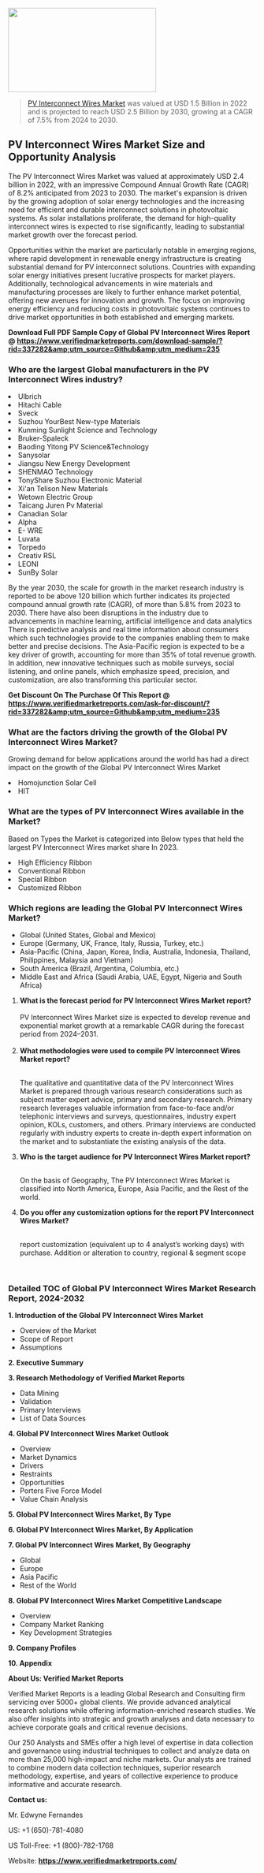 <img src="https://ffe5etoiles.com/wp-content/uploads/2024/12/MST1-300x171.png" alt="" width="300" height="171" class="alignnone size-medium wp-image-20088" /><blockquote><p><p><a href="https://www.verifiedmarketreports.com/download-sample/?rid=337282&utm_source=Github&utm_medium=235" target="_blank">PV Interconnect Wires Market</a> was valued at USD 1.5 Billion in 2022 and is projected to reach USD 2.5 Billion by 2030, growing at a CAGR of 7.5% from 2024 to 2030.</p></blockquote><p><h2>PV Interconnect Wires Market Size and Opportunity Analysis</h2><p>The PV Interconnect Wires Market was valued at approximately USD 2.4 billion in 2022, with an impressive Compound Annual Growth Rate (CAGR) of 8.2% anticipated from 2023 to 2030. The market's expansion is driven by the growing adoption of solar energy technologies and the increasing need for efficient and durable interconnect solutions in photovoltaic systems. As solar installations proliferate, the demand for high-quality interconnect wires is expected to rise significantly, leading to substantial market growth over the forecast period.</p><p>Opportunities within the market are particularly notable in emerging regions, where rapid development in renewable energy infrastructure is creating substantial demand for PV interconnect solutions. Countries with expanding solar energy initiatives present lucrative prospects for market players. Additionally, technological advancements in wire materials and manufacturing processes are likely to further enhance market potential, offering new avenues for innovation and growth. The focus on improving energy efficiency and reducing costs in photovoltaic systems continues to drive market opportunities in both established and emerging markets.</p></p><p class=""><strong>Download Full PDF Sample Copy of Global PV Interconnect Wires Report @ <a href="https://www.verifiedmarketreports.com/download-sample/?rid=337282&amp;utm_source=Github&amp;utm_medium=235" target="_blank">https://www.verifiedmarketreports.com/download-sample/?rid=337282&amp;utm_source=Github&amp;utm_medium=235</a></strong></p><h3 id="" class="">Who are the largest Global manufacturers in the PV Interconnect Wires industry?</h3><p><li>Ulbrich</li><li> Hitachi Cable</li><li> Sveck</li><li> Suzhou YourBest New-type Materials</li><li> Kunming Sunlight Science and Technology</li><li> Bruker-Spaleck</li><li> Baoding Yitong PV Science&Technology</li><li> Sanysolar</li><li> Jiangsu New Energy Development</li><li> SHENMAO Technology</li><li> TonyShare Suzhou Electronic Material</li><li> Xi'an Telison New Materials</li><li> Wetown Electric Group</li><li> Taicang Juren Pv Material</li><li> Canadian Solar</li><li> Alpha</li><li> E- WRE</li><li> Luvata</li><li> Torpedo</li><li> Creativ RSL</li><li> LEONI</li><li> SunBy Solar</li></p><div class=""><div class="" dir="" data-message-author-role="" data-message-id="" data-message-model-slug=""><div class=""><div class=""><div class=""><div class="" dir="" data-message-author-role="" data-message-id="" data-message-model-slug=""><div class=""><div class=""><p>By the year 2030, the scale for growth in the market research industry is reported to be above 120 billion which further indicates its projected compound annual growth rate (CAGR), of more than 5.8% from 2023 to 2030. There have also been disruptions in the industry due to advancements in machine learning, artificial intelligence and data analytics There is predictive analysis and real time information about consumers which such technologies provide to the companies enabling them to make better and precise decisions. The Asia-Pacific region is expected to be a key driver of growth, accounting for more than 35% of total revenue growth. In addition, new innovative techniques such as mobile surveys, social listening, and online panels, which emphasize speed, precision, and customization, are also transforming this particular sector.</p><p><strong>Get Discount On The Purchase Of This Report @&nbsp; <a href="https://www.verifiedmarketreports.com/ask-for-discount/?rid=337282&amp;utm_source=Github&amp;utm_medium=235" target="_blank">https://www.verifiedmarketreports.com/ask-for-discount/?rid=337282&amp;utm_source=Github&amp;utm_medium=235</a></strong></p></div></div></div></div></div></div></div></div><h3 id="" class="">What are the factors driving the growth of the Global PV Interconnect Wires Market?</h3><p id="" class="">Growing demand for below applications around the world has had a direct impact on the growth of the Global PV Interconnect Wires Market</p><p id="" class=""><li>Homojunction Solar Cell</li><li> HIT</li></p><h3 id="" class="">What are the types of PV Interconnect Wires available in the Market?</h3><p id="" class="">Based on Types the Market is categorized into Below types that held the largest PV Interconnect Wires market share In 2023.</p><p id="" class=""><li>High Efficiency Ribbon</li><li> Conventional Ribbon</li><li> Special Ribbon</li><li> Customized Ribbon</li></p><h3 id="" class="">Which regions are leading the Global PV Interconnect Wires Market?</h3><ul><li>Global (United States, Global and Mexico)</li><li>Europe (Germany, UK, France, Italy, Russia, Turkey, etc.)</li><li>Asia-Pacific (China, Japan, Korea, India, Australia, Indonesia, Thailand, Philippines, Malaysia and Vietnam)</li><li>South America (Brazil, Argentina, Columbia, etc.)</li><li>Middle East and Africa (Saudi Arabia, UAE, Egypt, Nigeria and South Africa)</li></ul><p><ol><li><strong>What is the forecast period for PV Interconnect Wires Market report?<br /></strong><br /><span data-sheets-root="1" data-sheets-value="{&quot;1&quot;:2,&quot;2&quot;:&quot;XXXX size is expected to develop revenue and exponential market growth at a remarkable CAGR during the forecast period from 2024&ndash;2030.&quot;}" data-sheets-userformat="{&quot;2&quot;:12674,&quot;4&quot;:{&quot;1&quot;:2,&quot;2&quot;:16776960},&quot;10&quot;:2,&quot;11&quot;:0,&quot;15&quot;:&quot;Arial&quot;,&quot;16&quot;:12}">PV Interconnect Wires Market size is expected to develop revenue and exponential market growth at a remarkable CAGR during the forecast period from 2024&ndash;2031.</span><br /><br /></li><li><strong>What methodologies were used to compile PV Interconnect Wires Market report?<br /><br /></strong><p>The qualitative and quantitative data of the&nbsp;PV Interconnect Wires Market is prepared through various research considerations such as subject matter expert advice, primary and secondary research. Primary research leverages valuable information from face-to-face and/or telephonic interviews and surveys, questionnaires, industry expert opinion, KOLs, customers, and others. Primary interviews are conducted regularly with industry experts to create in-depth expert information on the market and to substantiate the existing analysis of the data.&nbsp;</p></li><li><strong>Who is the target audience for PV Interconnect Wires Market report?<br /><br /></strong><p>On the basis of Geography, The&nbsp;PV Interconnect Wires Market is classified into North America, Europe, Asia Pacific, and the Rest of the world.</p></li><li><strong>Do you offer any customization options for the report PV Interconnect Wires Market?<br /><br /></strong><p>report customization (equivalent up to 4 analyst&rsquo;s working days) with purchase. Addition or alteration to country, regional &amp; segment scope</p><p>&nbsp;</p></li></ol></p><h3 id="" class="">Detailed TOC of Global PV Interconnect Wires Market Research Report, 2024-2032</h3><p id="" class=""><strong>1. Introduction of the Global PV Interconnect Wires Market</strong></p><ul><li>Overview of the Market</li><li>Scope of Report</li><li>Assumptions</li></ul><p id="" class=""><strong>2. Executive Summary</strong></p><p id="" class=""><strong>3. Research Methodology of&nbsp;Verified Market Reports</strong></p><ul><li>Data Mining</li><li>Validation</li><li>Primary Interviews</li><li>List of Data Sources</li></ul><p id="" class=""><strong>4. Global PV Interconnect Wires Market Outlook</strong></p><ul><li>Overview</li><li>Market Dynamics</li><li>Drivers</li><li>Restraints</li><li>Opportunities</li><li>Porters Five Force Model</li><li>Value Chain Analysis</li></ul><p id="" class=""><strong>5. Global PV Interconnect Wires Market, By&nbsp;Type</strong></p><p id="" class=""><strong>6. Global PV Interconnect Wires Market, By Application</strong></p><p id="" class=""><strong>7. Global PV Interconnect Wires Market, By Geography</strong></p><ul><li>Global</li><li>Europe</li><li>Asia Pacific</li><li>Rest of the World</li></ul><p id="" class=""><strong>8. Global PV Interconnect Wires Market Competitive Landscape</strong></p><ul><li>Overview</li><li>Company Market Ranking</li><li>Key Development Strategies</li></ul><p id="" class=""><strong>9. Company Profiles</strong></p><p id="" class=""><strong>10. Appendix</strong></p><p id="" class=""><strong>About Us: Verified Market Reports</strong></p><p id="" class="">Verified Market Reports is a leading Global Research and Consulting firm servicing over 5000+ global clients. We provide advanced analytical research solutions while offering information-enriched research studies. We also offer insights into strategic and growth analyses and data necessary to achieve corporate goals and critical revenue decisions.</p><p id="" class="">Our 250 Analysts and SMEs offer a high level of expertise in data collection and governance using industrial techniques to collect and analyze data on more than 25,000 high-impact and niche markets. Our analysts are trained to combine modern data collection techniques, superior research methodology, expertise, and years of collective experience to produce informative and accurate research.</p><p id="" class=""><strong>Contact us:</strong></p><p id="" class="">Mr. Edwyne Fernandes</p><p id="" class="">US: +1 (650)-781-4080</p><p id="" class="">US Toll-Free: +1 (800)-782-1768</p><p id="" class="">Website: <a target="" data-test-app-aware-link=""><strong>https://www.verifiedmarketreports.com/</strong></a></p>
